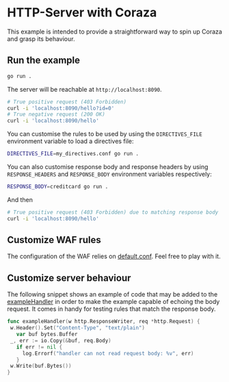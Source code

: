 # HTTP-Server with Coraza

This example is intended to provide a straightforward way to spin up Coraza and grasp its behaviour.

## Run the example

```bash
go run . 
```

The server will be reachable at `http://localhost:8090`.

```bash
# True positive request (403 Forbidden)
curl -i 'localhost:8090/hello?id=0'
# True negative request (200 OK)
curl -i 'localhost:8090/hello'
```

You can customise the rules to be used by using the `DIRECTIVES_FILE` environment variable to load a directives file:

```bash
DIRECTIVES_FILE=my_directives.conf go run . 
```

You can also customise response body and response headers by using `RESPONSE_HEADERS` and `RESPONSE_BODY` environment variables respectively:

```bash
RESPONSE_BODY=creditcard go run . 
```

And then

```bash
# True positive request (403 Forbidden) due to matching response body
curl -i 'localhost:8090/hello'
```

## Customize WAF rules

The configuration of the WAF relies on [default.conf](https://github.com/corazawaf/coraza/blob/main/examples/http-server/default.conf). Feel free to play with it.

## Customize server behaviour

The following snippet shows an example of code that may be added to the [exampleHandler](https://github.com/corazawaf/coraza/blob/main/examples/http-server/main.go#L17) in order to make the example capable of echoing the body request. It comes in handy for testing rules that match the response body.

```go
func exampleHandler(w http.ResponseWriter, req *http.Request) {
 w.Header().Set("Content-Type", "text/plain")
   var buf bytes.Buffer
 _, err := io.Copy(&buf, req.Body)
   if err != nil {
     log.Errorf("handler can not read request body: %v", err)
   }
 w.Write(buf.Bytes())
}
```
